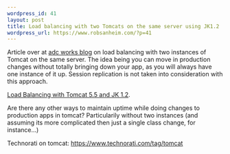 ```yaml
--- 
wordpress_id: 41
layout: post
title: Load balancing with two Tomcats on the same server using JK1.2
wordpress_url: https://www.robsanheim.com/?p=41
---
```

Article over at <a href="https://www.adcworks.com/blog">adc works blog</a> on load balancing with two instances of Tomcat on the same server.  The idea being you can move in production changes without totally bringing down your app, as you will always have one instance of it up.  Session replication is not taken into consideration with this approach.

<a href="https://www.adcworks.com/blog/index.php/archives/2005/08/03/load-balancing-with-tomcat-55-and-jk-12/">Load Balancing with Tomcat 5.5 and JK 1.2</a>.

Are there any other ways to maintain uptime while doing changes to production apps in tomcat?  Particularily without two instances (and assuming its more complicated then just a single class change, for instance...)

Technorati on tomcat: <a href="https://www.technorati.com/tag/tomcat" rel="tag">https://www.technorati.com/tag/tomcat</a>
